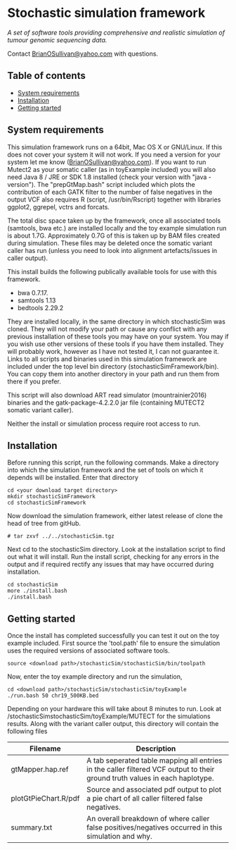 # Stochastic simulation framework<!-- omit in toc -->

*A set of software tools providing comprehensive and realistic simulation of tumour genomic sequencing data.*

Contact BrianOSullivan@yahoo.com with questions.

## Table of contents<!-- omit in toc -->
- [System requirements](#system-requirements)
- [Installation](#installation)
- [Getting started](#getting-started)

## System requirements

This simulation framework runs on a 64bit, Mac OS X or GNU/Linux.
If this does not cover your system it will not work.
If you need a version for your system let me know (BrianOSullivan@yahoo.com).
If you want to run Mutect2 as your somatic caller (as in toyExample included)
you will also need Java 8 / JRE or SDK 1.8 installed (check your version with "java -version").
The "prepGtMap.bash" script included which plots the contribution of each GATK filter
to the number of false negatives in the output VCF also requires R (script, /usr/bin/Rscript)
together with libraries ggplot2, ggrepel, vctrs and forcats.

The total disc space taken up by the framework, once all associated tools
(samtools, bwa etc.) are installed locally and the toy example simulation run
is about 1.7G. Approximately 0.7G of this is taken up by BAM files created during simulation.
These files may be deleted once the somatic variant caller has run
(unless you need to look into alignment artefacts/issues in caller output).

This install builds the following publically available tools for use with this framework.

* bwa 0.7.17.
* samtools 1.13
* bedtools 2.29.2

They are installed locally, in the same directory in which stochasticSim was cloned.
They will not modify your path or cause any conflict with any previous installation of
these tools you may have on your system. You may if you wish use other versions of these
tools if you have them installed. They will probably work, however as I have not tested it,
I can not guarantee it. Links to all scripts and binaries used in this simulation framework
are included under the top level bin directory (stochasticSimFramework/bin).
You can copy them into another directory in your path and run them from there
if you prefer.

This script will also download ART read simulator (mountrainier2016) binaries
and the gatk-package-4.2.2.0 jar file (containing MUTECT2 somatic variant caller).

Neither the install or simulation process require root access to run.


## Installation

Before running this script, run the following commands.
Make a directory into which the simulation framework and the set of tools on which it depends will be installed. Enter that directory
```
cd <your download target directory>
mkdir stochasticSimFramework
cd stochasticSimFramework
```

Now download the simulation framework, either latest release of clone the head of tree from gitHub.
```
# tar zxvf ../../stochasticSim.tgz
```

Next cd to the stochasticSim directory. Look at the installation script to find out what it will install.
Run the install script, checking for any errors in the output and if required rectify any issues that may have occurred during installation.
```
cd stochasticSim
more ./install.bash
./install.bash
```

## Getting started
Once the install has completed successfully you can test it out on the toy example included.
First source the 'tool.path' file to ensure the simulation uses
the required versions of associated software tools.
```
source <download path>/stochasticSim/stochasticSim/bin/toolpath
```
Now, enter the toy example directory and run the simulation,
```
cd <download path>/stochasticSim/stochasticSim/toyExample
./run.bash 50 chr19_500KB.bed
```
Depending on your hardware this will take about 8 minutes to run.
Look at <download path>/stochasticSimstochasticSim/toyExample/MUTECT for the simulations results.
Along with the variant caller output, this directory will contain the following files

| Filename | Description |
| --- | --- |
| gtMapper.hap.ref | A tab seperated table mapping all entries in the caller filtered VCF output to their ground truth values in each haplotype. |
| plotGtPieChart.R/pdf | Source and associated pdf output to plot a pie chart of all caller filtered false negatives. |
| summary.txt | An overall breakdown of where caller false positives/negatives occurred in this simulation and why. |

